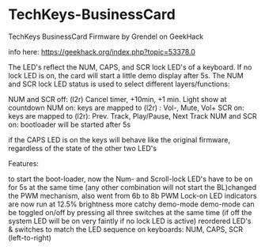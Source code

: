 # TechKeys-BusinessCard
TechKeys BusinessCard Firmware by Grendel on GeekHack

info here:
https://geekhack.org/index.php?topic=53378.0


The LED's reflect the NUM, CAPS, and SCR lock LED's of a keyboard. If no lock LED is on, the card will start a little demo display after 5s. The NUM and SCR lock LED status is used to select different layers/functions:

NUM and SCR off: (l2r) Cancel timer, +10min, +1 min. Light show at countdown
NUM on: keys are mapped to (l2r) : Vol-, Mute, Vol+
SCR on: keys are mapped to (l2r): Prev. Track, Play/Pause, Next Track
NUM and SCR on: bootloader will be started after 5s

if the CAPS LED is on the keys will behave like the original firmware, regardless of the state of the other two LED's

Features:

to start the boot-loader, now the Num- and Scroll-lock LED's have to be on for 5s at the same time (any other combination will not start the BL)changed the PWM mechanism, also went from 6b to 8b PWM
Lock-on LED indicators are now run at 12.5% brightness
more catchy demo-mode
demo-mode can be toggled on/off by pressing all three switches at the same time (if off the system LED will be on very faintly if no lock LED is active)
reordered LED's & switches to match the LED sequence on keyboards: NUM, CAPS, SCR (left-to-right)

